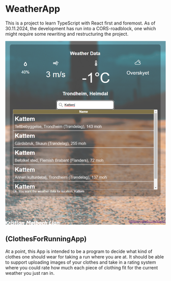 # WeatherApp
This is a project to learn TypeScript with React first and foremost. As of 30.11.2024, the development has run into a CORS-roadblock, one which might require some rewriting and restructuring the project.

![Webpage in development stages as of today](public/readme_images/webpage_30112024.png)

## (ClothesForRunningApp)
At a point, this App is intended to be a program to decide what kind of clothes one should wear for taking a run where you are at. It should be able to support uploading images of your clothes and take in a rating system where you could rate how much each piece of clothing fit for the current weather you just ran in.
